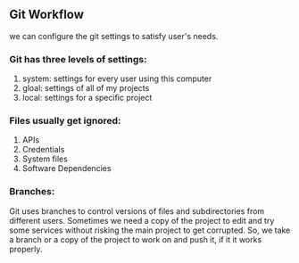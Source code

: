 ## Git Workflow
we can configure the git settings to satisfy user's needs.

### Git has three levels of settings:
1. system: settings for every user using this computer
2. gloal: settings of all of my projects
3. local: settings for a specific project

### Files usually get ignored:
1. APIs
2. Credentials
3. System files
4. Software Dependencies

### Branches:
Git uses branches to control versions of files and subdirectories from different users. Sometimes we need a copy of the project to edit and try some services without risking the main project to get corrupted. So, we take a branch or a copy of the project to work on and push it, if it it works properly.
